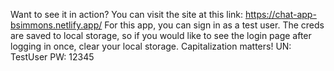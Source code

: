 Want to see it in action? You can visit the site at this link: https://chat-app-bsimmons.netlify.app/
For this app, you can sign in as a test user. The creds are saved to local storage, so if you would like to see the login page after logging in once, clear your local storage.
Capitalization matters!
UN: TestUser
PW: 12345
